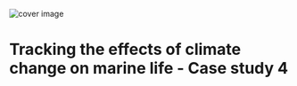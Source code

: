 ![cover image](https://hvoltbb.github.io/pics/cover_pic.jpg)
# Tracking the effects of climate change on marine life - Case study 4
